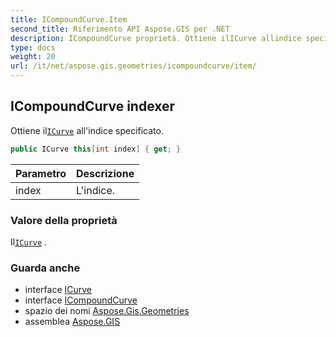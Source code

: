 ```yaml
---
title: ICompoundCurve.Item
second_title: Riferimento API Aspose.GIS per .NET
description: ICompoundCurve proprietà. Ottiene ilICurve allindice specificato.
type: docs
weight: 20
url: /it/net/aspose.gis.geometries/icompoundcurve/item/
---
```

## ICompoundCurve indexer

Ottiene il[`ICurve`](../../icurve/) all'indice specificato.

```csharp
public ICurve this[int index] { get; }
```

| Parametro | Descrizione |
| --- | --- |
| index | L'indice. |

### Valore della proprietà

Il[`ICurve`](../../icurve/) .

### Guarda anche

* interface [ICurve](../../icurve/)
* interface [ICompoundCurve](../)
* spazio dei nomi [Aspose.Gis.Geometries](../../icompoundcurve/)
* assemblea [Aspose.GIS](../../../)


